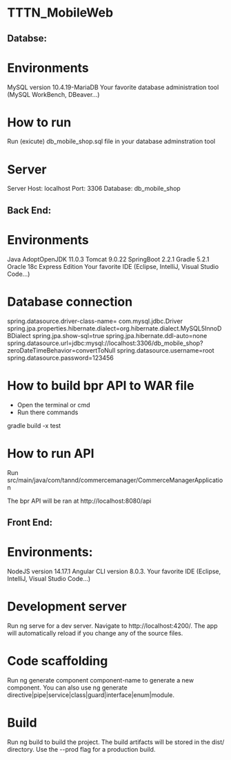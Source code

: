 # TTTN_MobileWeb

## Databse:

# Environments

MySQL version 10.4.19-MariaDB
Your favorite database administration tool (MySQL WorkBench, DBeaver...)


# How to run

Run (exicute) db_mobile_shop.sql file in your database adminstration tool


# Server

Server Host: localhost
Port: 3306
Database: db_mobile_shop


## Back End:

# Environments

Java AdoptOpenJDK 11.0.3
Tomcat 9.0.22
SpringBoot 2.2.1
Gradle 5.2.1
Oracle 18c Express Edition
Your favorite IDE (Eclipse, IntelliJ, Visual Studio Code...)


# Database connection

spring.datasource.driver-class-name= com.mysql.jdbc.Driver
spring.jpa.properties.hibernate.dialect=org.hibernate.dialect.MySQL5InnoDBDialect
spring.jpa.show-sql=true
spring.jpa.hibernate.ddl-auto=none
spring.datasource.url=jdbc:mysql://localhost:3306/db_mobile_shop?zeroDateTimeBehavior=convertToNull
spring.datasource.username=root
spring.datasource.password=123456


# How to build bpr API to WAR file

- Open the terminal or cmd
- Run there commands

gradle build -x test


# How to run API

Run src/main/java/com/tannd/commercemanager/CommerceManagerApplication

The bpr API will be ran at http://localhost:8080/api


## Front End:

# Environments: 

NodeJS version 14.17.1
Angular CLI version 8.0.3.
Your favorite IDE (Eclipse, IntelliJ, Visual Studio Code...)


# Development server

Run ng serve for a dev server. Navigate to http://localhost:4200/. The app will automatically reload if you change any of the source files.


# Code scaffolding

Run ng generate component component-name to generate a new component. You can also use ng generate directive|pipe|service|class|guard|interface|enum|module.


# Build

Run ng build to build the project. The build artifacts will be stored in the dist/ directory. Use the --prod flag for a production build.
